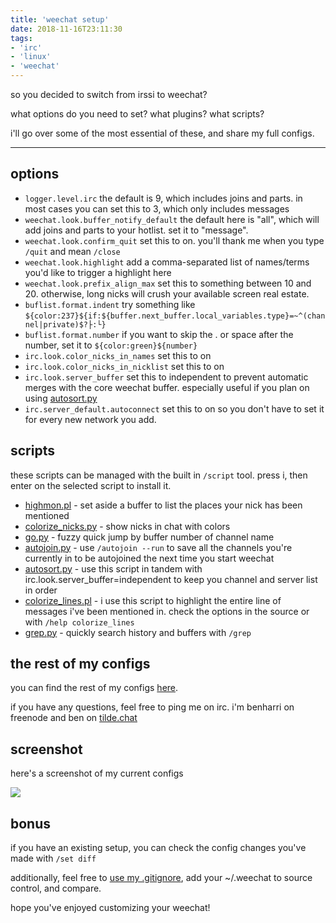 ```yaml
---
title: 'weechat setup'
date: 2018-11-16T23:11:30
tags:
- 'irc'
- 'linux'
- 'weechat'
---
```


so you decided to switch from irssi to weechat?

what options do you need to set? what plugins? what scripts?

i'll go over some of the most essential of these, and share my full
configs.

------------------------------------------------------------------------

## options

-   `logger.level.irc` the default is 9, which includes joins and parts.
    in most cases you can set this to 3, which only includes messages
-   `weechat.look.buffer_notify_default` the default here is "all",
    which will add joins and parts to your hotlist. set it to "message".
-   `weechat.look.confirm_quit` set this to on. you'll thank me when you
    type `/quit` and mean `/close`
-   `weechat.look.highlight` add a comma-separated list of names/terms
    you'd like to trigger a highlight here
-   `weechat.look.prefix_align_max` set this to something between 10
    and 20. otherwise, long nicks will crush your available screen real
    estate.
-   `buflist.format.indent` try something like
    `${color:237}${if:${buffer.next_buffer.local_variables.type}=~^(channel|private)$?├:└}`
-   `buflist.format.number` if you want to skip the . or space after the
    number, set it to `${color:green}${number}`
-   `irc.look.color_nicks_in_names` set this to on
-   `irc.look.color_nicks_in_nicklist` set this to on
-   `irc.look.server_buffer` set this to independent to prevent
    automatic merges with the core weechat buffer. especially useful if
    you plan on using
    [autosort.py](https://weechat.org/scripts/source/autosort.py.html/)
-   `irc.server_default.autoconnect` set this to on so you don't have to
    set it for every new network you add.

## scripts

these scripts can be managed with the built in `/script` tool. press i,
then enter on the selected script to install it.

-   [highmon.pl](https://weechat.org/scripts/source/highmon.pl.html/) -
    set aside a buffer to list the places your nick has been mentioned
-   [colorize\_nicks.py](https://weechat.org/scripts/source/colorize_nicks.py.html/) -
    show nicks in chat with colors
-   [go.py](https://weechat.org/scripts/source/go.py.html/) - fuzzy
    quick jump by buffer number of channel name
-   [autojoin.py](https://weechat.org/scripts/source/autojoin.py.html/) -
    use `/autojoin --run` to save all the channels you're currently in
    to be autojoined the next time you start weechat
-   [autosort.py](https://weechat.org/scripts/source/autosort.py.html/) -
    use this script in tandem with irc.look.server\_buffer=independent
    to keep you channel and server list in order
-   [colorize\_lines.pl](https://weechat.org/scripts/source/colorize_lines.pl.html/) -
    i use this script to highlight the entire line of messages i've been
    mentioned in. check the options in the source or with
    `/help colorize_lines`
-   [grep.py](https://weechat.org/scripts/source/grep.py.html/) -
    quickly search history and buffers with `/grep`

## the rest of my configs

you can find the rest of my configs
[here](https://tildegit.org/ben/dotfiles/src/branch/master/weechat/.weechat).

if you have any questions, feel free to ping me on irc. i'm benharri on
freenode and ben on [tilde.chat](https://tilde.chat)

## screenshot

here's a screenshot of my current configs

![](https://bhh.sh/pub/screenies/weechat.png)

## bonus

if you have an existing setup, you can check the config changes you've
made with `/set diff`

additionally, feel free to [use my
.gitignore](https://tildegit.org/ben/dotfiles/src/branch/master/weechat/.weechat/.gitignore),
add your ~/.weechat to source control, and compare.

hope you've enjoyed customizing your weechat!
